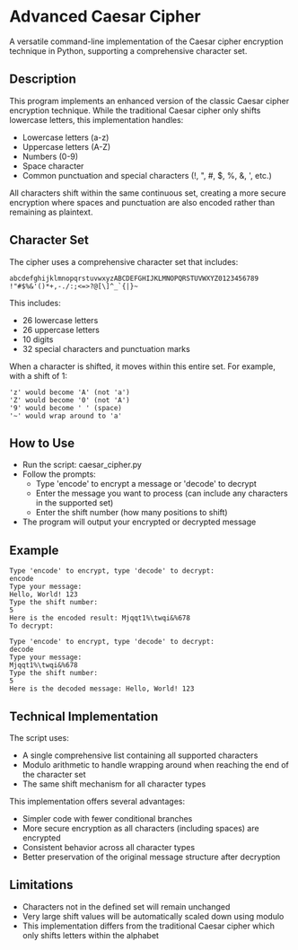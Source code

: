 # Advanced Caesar Cipher

A versatile command-line implementation of the Caesar cipher encryption technique in Python, supporting a comprehensive character set.

## Description

This program implements an enhanced version of the classic Caesar cipher encryption technique. While the traditional Caesar cipher only shifts lowercase letters, this implementation handles:

- Lowercase letters (a-z)
- Uppercase letters (A-Z)
- Numbers (0-9)
- Space character
- Common punctuation and special characters (!, ", #, $, %, &, ', etc.)

All characters shift within the same continuous set, creating a more secure encryption where spaces and punctuation are also encoded rather than remaining as plaintext.

## Character Set

The cipher uses a comprehensive character set that includes:
```
abcdefghijklmnopqrstuvwxyzABCDEFGHIJKLMNOPQRSTUVWXYZ0123456789 !"#$%&'()*+,-./:;<=>?@[\]^_`{|}~
```
This includes:

- 26 lowercase letters
- 26 uppercase letters
- 10 digits
- 32 special characters and punctuation marks
 
When a character is shifted, it moves within this entire set. For example, with a shift of 1:
```
'z' would become 'A' (not 'a')
'Z' would become '0' (not 'A')
'9' would become ' ' (space)
'~' would wrap around to 'a'
```
## How to Use
- Run the script: caesar_cipher.py
- Follow the prompts:
  - Type 'encode' to encrypt a message or 'decode' to decrypt
  - Enter the message you want to process (can include any characters in the supported set)
  - Enter the shift number (how many positions to shift)
- The program will output your encrypted or decrypted message

## Example
```
Type 'encode' to encrypt, type 'decode' to decrypt:
encode
Type your message:
Hello, World! 123
Type the shift number:
5
Here is the encoded result: Mjqqt1%\twqi&%678
To decrypt:

Type 'encode' to encrypt, type 'decode' to decrypt:
decode
Type your message:
Mjqqt1%\twqi&%678
Type the shift number:
5
Here is the decoded message: Hello, World! 123
```
## Technical Implementation

The script uses:

- A single comprehensive list containing all supported characters
- Modulo arithmetic to handle wrapping around when reaching the end of the character set
- The same shift mechanism for all character types

This implementation offers several advantages:

  - Simpler code with fewer conditional branches
  - More secure encryption as all characters (including spaces) are encrypted
  - Consistent behavior across all character types
  - Better preservation of the original message structure after decryption

## Limitations

- Characters not in the defined set will remain unchanged
- Very large shift values will be automatically scaled down using modulo
- This implementation differs from the traditional Caesar cipher which only shifts letters within the alphabet



